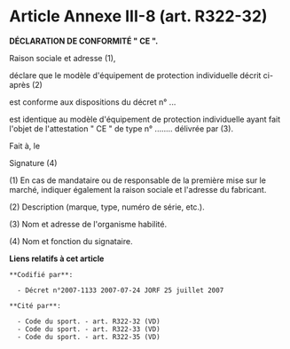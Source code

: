# Article Annexe III-8 (art. R322-32)

**DÉCLARATION DE CONFORMITÉ " CE ".**

Raison sociale et adresse (1),

déclare que le modèle d'équipement de protection individuelle décrit ci-après (2)

est conforme aux dispositions du décret n° ...

est identique au modèle d'équipement de protection individuelle ayant fait l'objet de l'attestation " CE " de type
n° ........ délivrée par (3).

Fait à, le

Signature (4) 

(1) En cas de mandataire ou de responsable de la première mise sur le marché, indiquer également la raison sociale et
l'adresse du fabricant.

(2) Description (marque, type, numéro de série, etc.).

(3) Nom et adresse de l'organisme habilité.

(4) Nom et fonction du signataire.

**Liens relatifs à cet article**

	**Codifié par**:

	  - Décret n°2007-1133 2007-07-24 JORF 25 juillet 2007

	**Cité par**:

	  - Code du sport. - art. R322-32 (VD)
	  - Code du sport. - art. R322-33 (VD)
	  - Code du sport. - art. R322-35 (VD)
